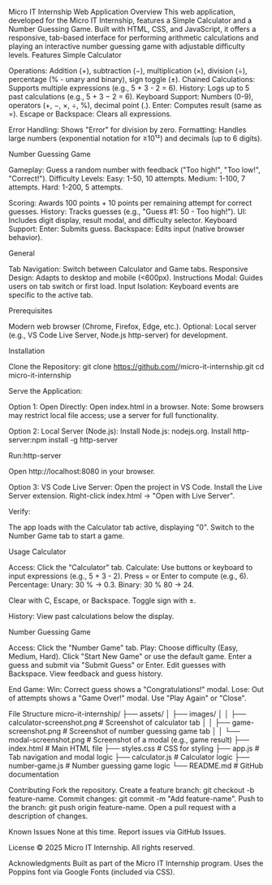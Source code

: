 Micro IT Internship Web Application
Overview
This web application, developed for the Micro IT Internship, features a Simple Calculator and a Number Guessing Game. Built with HTML, CSS, and JavaScript, it offers a responsive, tab-based interface for performing arithmetic calculations and playing an interactive number guessing game with adjustable difficulty levels.
Features
Simple Calculator

Operations: Addition (+), subtraction (−), multiplication (×), division (÷), percentage (% - unary and binary), sign toggle (±).
Chained Calculations: Supports multiple expressions (e.g., 5 + 3 - 2 = 6).
History: Logs up to 5 past calculations (e.g., 5 + 3 − 2 = 6).
Keyboard Support:
Numbers (0-9), operators (+, −, ×, ÷, %), decimal point (.).
Enter: Computes result (same as =).
Escape or Backspace: Clears all expressions.


Error Handling: Shows "Error" for division by zero.
Formatting: Handles large numbers (exponential notation for ≥10¹²) and decimals (up to 6 digits).

Number Guessing Game

Gameplay: Guess a random number with feedback ("Too high!", "Too low!", "Correct!").
Difficulty Levels:
Easy: 1-50, 10 attempts.
Medium: 1-100, 7 attempts.
Hard: 1-200, 5 attempts.


Scoring: Awards 100 points + 10 points per remaining attempt for correct guesses.
History: Tracks guesses (e.g., "Guess #1: 50 - Too high!").
UI: Includes digit display, result modal, and difficulty selector.
Keyboard Support:
Enter: Submits guess.
Backspace: Edits input (native browser behavior).



General

Tab Navigation: Switch between Calculator and Game tabs.
Responsive Design: Adapts to desktop and mobile (<600px).
Instructions Modal: Guides users on tab switch or first load.
Input Isolation: Keyboard events are specific to the active tab.

Prerequisites

Modern web browser (Chrome, Firefox, Edge, etc.).
Optional: Local server (e.g., VS Code Live Server, Node.js http-server) for development.

Installation

Clone the Repository:
git clone https://github.com/<your-username>/micro-it-internship.git
cd micro-it-internship


Serve the Application:

Option 1: Open Directly:
Open index.html in a browser.
Note: Some browsers may restrict local file access; use a server for full functionality.


Option 2: Local Server (Node.js):
Install Node.js: nodejs.org.
Install http-server:npm install -g http-server


Run:http-server


Open http://localhost:8080 in your browser.


Option 3: VS Code Live Server:
Open the project in VS Code.
Install the Live Server extension.
Right-click index.html → "Open with Live Server".




Verify:

The app loads with the Calculator tab active, displaying "0".
Switch to the Number Game tab to start a game.



Usage
Calculator

Access: Click the "Calculator" tab.
Calculate:
Use buttons or keyboard to input expressions (e.g., 5 + 3 - 2).
Press = or Enter to compute (e.g., 6).
Percentage:
Unary: 30 % → 0.3.
Binary: 30 % 80 → 24.


Clear with C, Escape, or Backspace.
Toggle sign with ±.


History: View past calculations below the display.

Number Guessing Game

Access: Click the "Number Game" tab.
Play:
Choose difficulty (Easy, Medium, Hard).
Click "Start New Game" or use the default game.
Enter a guess and submit via "Submit Guess" or Enter.
Edit guesses with Backspace.
View feedback and guess history.


End Game:
Win: Correct guess shows a "Congratulations!" modal.
Lose: Out of attempts shows a "Game Over!" modal.
Use "Play Again" or "Close".



File Structure
micro-it-internship/
├── assets/
│   ├── images/
│   │   ├── calculator-screenshot.png  # Screenshot of calculator tab
│   │   ├── game-screenshot.png       # Screenshot of number guessing game tab
│   │   └── modal-screenshot.png      # Screenshot of a modal (e.g., game result)
├── index.html                        # Main HTML file
├── styles.css                        # CSS for styling
├── app.js                            # Tab navigation and modal logic
├── calculator.js                     # Calculator logic
├── number-game.js                    # Number guessing game logic
└── README.md                         # GitHub documentation

Contributing
Fork the repository.
Create a feature branch: git checkout -b feature-name.
Commit changes: git commit -m "Add feature-name".
Push to the branch: git push origin feature-name.
Open a pull request with a description of changes.

Known Issues
None at this time. Report issues via GitHub Issues.

License
© 2025 Micro IT Internship. All rights reserved.

Acknowledgments
Built as part of the Micro IT Internship program.
Uses the Poppins font via Google Fonts (included via CSS).

